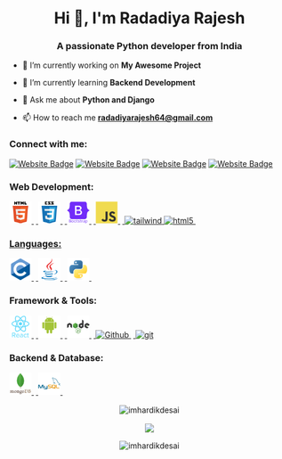 <h1 align="center">Hi 👋, I'm Radadiya Rajesh</h1>
<h3 align="center">A passionate Python developer from India</h3>


- 🔭 I’m currently working on **My Awesome Project**

- 🌱 I’m currently learning **Backend Development**

- 💬 Ask me about **Python and Django**

- 📫 How to reach me **radadiyarajesh64@gmail.com**



<h3 align="left">Connect with me:</h3>
<div>

[![Website Badge](https://img.shields.io/badge/Radadiya_rajesh-white?style=flat&logo=LinkedIn&logoColor=blue)](https://www.linkedin.com/in/rajeshradadiya/) [![Website Badge](https://img.shields.io/badge/imhardikdesai-white?style=flat&logo=Instagram&logoColor=red)](https://instagram.com/imhardikdesai) [![Website Badge](https://img.shields.io/badge/imhardikdesai-white?style=flat&logo=Snapchat&logoColor=yellow)](https://snapchat.com/add/imhardikdesai) [![Website Badge](https://img.shields.io/badge/imhardikdesai-white?style=flat&logo=Twitter&logoColor=blue)](https://twitter.com/imhardikdesai)

</div>

<h3 align="left">Web Development:</h3>

<a href="https://www.w3.org/html/" target="_blank" rel="noreferrer"> <img src="https://raw.githubusercontent.com/devicons/devicon/master/icons/html5/html5-original-wordmark.svg" alt="html5" width="40" height="40"/> </a> &nbsp;<a href="https://www.w3schools.com/css/" target="_blank" rel="noreferrer"> <img src="https://raw.githubusercontent.com/devicons/devicon/master/icons/css3/css3-original-wordmark.svg" alt="css3" width="40" height="40"/> </a> &nbsp;<a href="https://getbootstrap.com" target="_blank" rel="noreferrer"> <img src="https://raw.githubusercontent.com/devicons/devicon/master/icons/bootstrap/bootstrap-plain-wordmark.svg" alt="bootstrap" width="40" height="40"/> </a> &nbsp;<a href="https://developer.mozilla.org/en-US/docs/Web/JavaScript" target="_blank" rel="noreferrer"> <img src="https://raw.githubusercontent.com/devicons/devicon/master/icons/javascript/javascript-original.svg" alt="javascript" width="40" height="40"/> </a> &nbsp;<a href="https://tailwindcss.com/" target="_blank" rel="noreferrer"> <img src="https://www.vectorlogo.zone/logos/tailwindcss/tailwindcss-icon.svg" alt="tailwind" width="40" height="40"/> </a><a href="https://www.w3.org/html/" target="_blank" rel="noreferrer"> <img src="https://github.com/mui/material-ui/raw/master/docs/public/static/logo.svg" alt="html5" width="40" height="40"/> </a> &nbsp;<a href="https://www.w3schools.com/css/" target="_blank" rel="noreferrer"> 
</div>

<h3 align="left">Languages:</h3>

<a href="https://www.cprogramming.com/" target="_blank" rel="noreferrer"> <img src="https://raw.githubusercontent.com/devicons/devicon/master/icons/c/c-original.svg" alt="c" width="40" height="40"/> </a> &nbsp;<a href="https://www.java.com" target="_blank" rel="noreferrer"> <img src="https://raw.githubusercontent.com/devicons/devicon/master/icons/java/java-original.svg" alt="java" width="40" height="40"/> </a> &nbsp;<a href="https://www.python.com" target="_blank" rel="noreferrer"> <img src="https://raw.githubusercontent.com/devicons/devicon/master/icons/python/python-original.svg" alt="java" width="40" height="40"/> </a> &nbsp;
</div>

<h3 align="left">Framework & Tools:</h3>

 <a href="https://reactjs.org/" target="_blank" rel="noreferrer"> <img src="https://raw.githubusercontent.com/devicons/devicon/master/icons/react/react-original-wordmark.svg" alt="react" width="40" height="40"/> </a>&nbsp;<a href="https://developer.android.com" target="_blank" rel="noreferrer"> <img src="https://raw.githubusercontent.com/devicons/devicon/master/icons/android/android-original-wordmark.svg" alt="android" width="40" height="40"/> </a> &nbsp;<a href="https://nodejs.org" target="_blank" rel="noreferrer"> <img src="https://raw.githubusercontent.com/devicons/devicon/master/icons/nodejs/nodejs-original-wordmark.svg" alt="nodejs" width="40" height="40"/> </a> &nbsp;<a href="https://github.com" target="_blank" rel="noreferrer"> <img src="https://www.vectorlogo.zone/logos/github/github-tile.svg" alt="Github" width="40" height="40"/> </a> &nbsp;<a href="https://git-scm.com/" target="_blank" rel="noreferrer"> <img src="https://www.vectorlogo.zone/logos/git-scm/git-scm-icon.svg" alt="git" width="40" height="40"/> </a>
</div>

<h3 align="left">Backend & Database:</h3>

<a href="https://www.mongodb.com/" target="_blank" rel="noreferrer"> <img src="https://raw.githubusercontent.com/devicons/devicon/master/icons/mongodb/mongodb-original-wordmark.svg" alt="mongodb" width="40" height="40"/> </a> &nbsp;<a href="https://www.mysql.com/" target="_blank" rel="noreferrer"> <img src="https://raw.githubusercontent.com/devicons/devicon/master/icons/mysql/mysql-original-wordmark.svg" alt="mysql" width="40" height="40"/> </a> &nbsp;

</div>


<p align="center"><img align="center" src="https://github-readme-stats.vercel.app/api?username=imhardikdesai&show_icons=true&theme=dracula" alt="imhardikdesai" /></p>

<p align="center"><img align="center" src="https://github-readme-stats.vercel.app/api/top-langs/?username=imhardikdesai&layout=compact&theme=dracula&langs_count=10" /></p>

<p align="center"><img align="center" src="https://github-readme-streak-stats.herokuapp.com/?user=imhardikdesai&theme=radical" alt="imhardikdesai" /></p>


